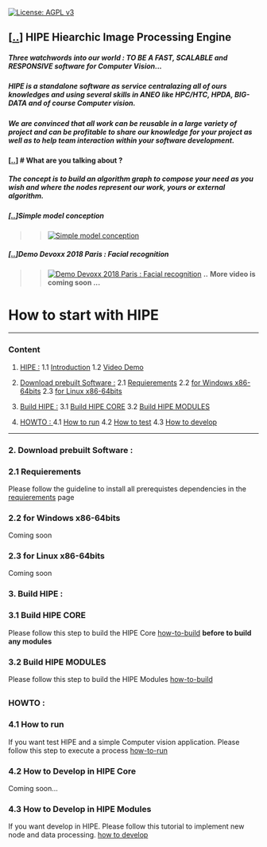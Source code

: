[1]: #-hipe-hiearchic-image-processing-engine
[11]: #-hipe-hiearchic-image-processing-engine
[12]: #simple-model-conception
[2]: #2-download-prebuilt-software-
[21]: #21-requierements
[22]: #22-for-windows-x86-64bits
[23]: #23-for-linux-x86-64bits
[3]: #3-build-hipe-
[31]: #31-build-hipe-core
[32]: #32-build-hipe-modules
[4]: #howto-
[41]: #41-how-to-run
[42]: #42-how-to-develop-in-hipe-core
[43]: #43-how-to-develop-in-hipe-modules

[![License: AGPL v3](https://img.shields.io/badge/License-AGPL%20v3-blue.svg)](https://www.gnu.org/licenses/agpl-3.0)
## [[..][1]] HIPE Hiearchic Image Processing Engine
##### Three watchwords into our world : TO BE A **FAST**, **SCALABLE** and **RESPONSIVE** software for **Computer Vision**...
####
##### HIPE is a standalone software as service centralazing all of ours knowledges and using several skills in ANEO like HPC/HTC, HPDA, BIG-DATA and of course Computer vision.
####
##### We are convinced that all work can be reusable in a large variety of project and can be profitable to share our knowledge for your project as well as to help team interaction within your software development.
#### 
#### 
#### [[..][1]] # **What are you talking about ?**
##### The concept is to build an algorithm graph to compose your need as you wish and where the nodes represent our work, yours or external algorithm.
#### 
#### 
##### [[..][1]]__**Simple model conception**__
#### 
>> [![Simple model conception](http://img.youtube.com/vi/NgPpJBbO3K0/0.jpg)](http://www.youtube.com/watch?v=NgPpJBbO3K0)


##### [[..][1]]__**Demo Devoxx 2018 Paris : Facial recognition**__
####
>> [![Demo Devoxx 2018 Paris : Facial recognition](http://img.youtube.com/vi/zphhtP0VNTU/0.jpg)](http://www.youtube.com/watch?v=zphhtP0VNTU)
**..**
**More video is coming soon ...**

How to start with HIPE
==================
___________________________
### Content
1. [HIPE :][1]
1.1 [Introduction][11]
1.2 [Video Demo][12]

2. [Download prebuilt Software :][2]
2.1 [Requierements][21]
2.2 [for Windows x86-64bits][22]
2.3 [for Linux x86-64bits][23]

3. [Build HIPE :][3]
3.1 [Build HIPE CORE][31]
3.2 [Build HIPE MODULES][32]

4. [HOWTO : ][4]
4.1 [How to run][41]
4.2 [How to test][42]
4.3 [How to develop][43]

_______________________

### 2. Download prebuilt Software :
### 2.1 Requierements
Please follow the guideline to install all prerequistes dependencies in the [requierements](wiki/Requierements.md) page
### 2.2 for Windows x86-64bits
Coming soon
### 2.3 for Linux x86-64bits
Coming soon

### 3. Build HIPE :
### 3.1 Build HIPE CORE
Please follow this step to build the HIPE Core [how-to-build](wiki/Howto-Build/HowTo-build.md) **before to build any modules**
### 3.2 Build HIPE MODULES
Please follow this step to build the HIPE Modules [how-to-build](wiki/Howto-Build/HowTo-build.md)
##
### HOWTO :
### 4.1 How to run
If you want test HIPE and a simple Computer vision application. Please follow this step to execute a process [how-to-run](wiki/Howto-Run/HowTo-Use.md)

### 4.2 How to Develop in HIPE Core
Coming soon...

### 4.3 How to Develop in HIPE Modules
If you want develop in HIPE. Please follow this tutorial to implement new node and data processing. [how to develop](wiki/Howto-Develop/HowTo-Develop.md)